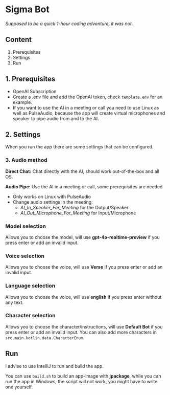# Sigma Bot

*Supposed to be a quick 1-hour coding adventure, it was not.*

## Content

1. Prerequisites
2. Settings
3. Run

## 1. Prerequisites

- OpenAI Subscription
- Create a .env file and add the OpenAI token, check `template.env` for an example.
- If you want to use the AI in a meeting or call you need to use Linux as well as PulseAudio,
  because the app will create virtual microphones and speaker to pipe audio from and to the AI.

## 2. Settings

When you run the app there are some settings that can be configured.

### 3. Audio method

**Direct Chat:** Chat directly with the AI, should work out-of-the-box and all OS.

**Audio Pipe:** Use the AI in a meeting or call, some prerequisites are needed

- Only works on Linux with PulseAudio
- Change audio settings in the meeting:
    - *AI_In_Speaker_For_Meeting* for the Output/Speaker
    - *AI_Out_Microphone_For_Meeting* for Input/Microphone

### Model selection

Allows you to choose the model, will use **gpt-4o-realtime-preview** if you press enter or add an invalid input.

### Voice selection

Allows you to choose the voice, will use **Verse** if you press enter or add an invalid input.

### Language selection

Allows you to choose the voice, will use **english** if you press enter without any text.

### Character selection

Allows you to choose the character/instructions, will use **Default Bot** if you press enter
or add an invalid input. You can also add more characters in `src.main.kotlin.data.CharacterEnum`.

## Run

I advise to use IntelliJ to run and build the app.

You can use `build.sh` to build an app-image with **jpackage**, while
you can run the app in Windows, the script will not work, you might have to write one yourself.